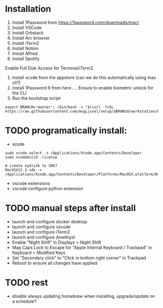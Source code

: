 # Installation

1. Install 1Password from https://1password.com/downloads/mac/
2. Install VSCode
3. Install Orbstack
4. Install Arc browser
5. Install iTerm2
6. Install Notion
7. Install Alfred
8. Install Spotify


Enable Full Disk Access for Terminal/iTerm2

1. Install xcode from the appstore (can we do this automatically using mas cli?)
2. Install 1Password 8 from here .... Ensure to enable biometric unlock for the CLI
3. Run the bootstrap script

```
export BRANCH='master'; /bin/bash -c "$(curl -fsSL https://raw.githubusercontent.com/mvgijssel/setup/$BRANCH/workstation/bootstrap.sh)"
```

# TODO programatically install:

- xcode

```
sudo xcode-select -s /Applications/Xcode.app/Contents/Developer
sudo xcodebuild -license

# create symlink to SDK?
MacOSX12.3.sdk -> /Applications/Xcode.app/Contents/Developer/Platforms/MacOSX.platform/Developer/SDKs/MacOSX.sdk
```

- vscode extensions
- vscode configure python extension

# TODO manual steps after install

- launch and configure docker desktop
- launch and configure vscode
- launch and configure iTerm2
- launch and configure Amethyst
- Enable "Night Shift" in Displays > Night Shift
- Map Caps Lock to Escape for "Apple Internal Keyboard / Trackpad" in Keyboard > Modified Keys
- Set "Secondary click" to "Click in bottom right corner" in Trackpad
- Reboot to ensure all changes have applied

# TODO rest

- disable always updating homebrew when installing, upgrade/update on a schedule?
